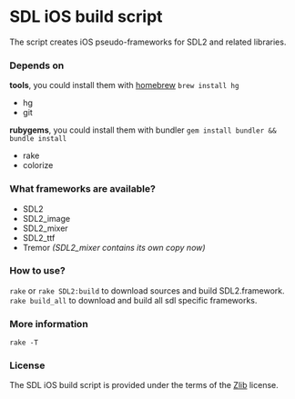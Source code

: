 # SDL iOS build script

The script creates iOS pseudo-frameworks for SDL2 and related libraries.

### Depends on

__tools__, you could install them with [homebrew][homebrew] `brew install hg`

- hg
- git

__rubygems__, you could install them with bundler `gem install bundler && bundle install`

- rake
- colorize

### What frameworks are available?

- SDL2
- SDL2_image
- SDL2_mixer
- SDL2_ttf
- Tremor *(SDL2_mixer contains its own copy now)*

### How to use?

`rake` or `rake SDL2:build` to download sources and build SDL2.framework.  
`rake build_all` to download and build all sdl specific frameworks.

### More information

`rake -T`

### License

The SDL iOS build script is provided under the terms of the [Zlib][license] license.

[homebrew]:http://mxcl.github.com/homebrew
[license]:http://www.opensource.org/licenses/Zlib

